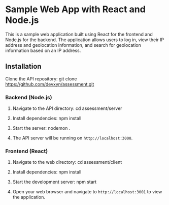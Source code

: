 # Sample Web App with React and Node.js

This is a sample web application built using React for the frontend and Node.js for the backend. The application allows users to log in, view their IP address and geolocation information, and search for geolocation information based on an IP address.

## Installation

Clone the API repository:
git clone https://github.com/devxyn/assessment.git

### Backend (Node.js)

1. Navigate to the API directory:
   cd assessment/server

2. Install dependencies:
   npm install

3. Start the server:
   nodemon .

4. The API server will be running on `http://localhost:3000`.

### Frontend (React)

1. Navigate to the web directory:
   cd assessment/client

2. Install dependencies:
   npm install

3. Start the development server:
   npm start

4. Open your web browser and navigate to `http://localhost:3001` to view the application.

